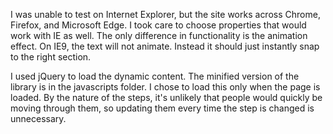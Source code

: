I was unable to test on Internet Explorer, but the site works across Chrome, Firefox,
and Microsoft Edge. I took care to choose properties that would work with IE as well.
The only difference in functionality is the animation effect. On IE9, the text will
not animate. Instead it should just instantly snap to the right section.

I used jQuery to load the dynamic content. The minified version of the library
is in the javascripts folder. I chose to load this only when the page is loaded. By
the nature of the steps, it's unlikely that people would quickly be moving through
them, so updating them every time the step is changed is unnecessary.
